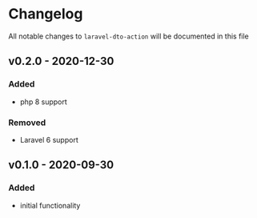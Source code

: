 # Changelog

All notable changes to `laravel-dto-action` will be documented in this file

## v0.2.0 - 2020-12-30
### Added
- php 8 support

### Removed
- Laravel 6 support

## v0.1.0 - 2020-09-30
### Added
- initial functionality
